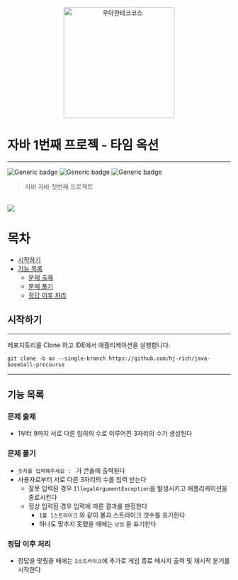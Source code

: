 <p align="center">
    <img src="img/auctionmain.png" alt="우아한테크코스" width="250px">
</p>

# 자바 1번째 프로젝 - 타임 옥션 

---

![Generic badge](https://img.shields.io/badge/precourse-week1-green.svg)
![Generic badge](https://img.shields.io/badge/test-2_passed-blue.svg)
![Generic badge](https://img.shields.io/badge/version-1.0.1-brightgreen.svg)

> 자바 자바 첫번째 프로젝트

<br>

<img src="./operation.gif">

# 목차

- [시작하기](#시작하기)
- [기능 목록](#기능-목록)
    - [문제 출제](#문제-출제)
    - [문제 풀기](#문제-풀기)
    - [정답 이후 처리](#정답-이후-처리)

## 시작하기

---

레포지토리를 Clone 하고 IDE에서 애플리케이션을 실행합니다.

```git
git clone -b as --single-branch https://github.com/hj-rich/java-baseball-precourse
```

---

## 기능 목록

### 문제 출제

- 1부터 9까지 서로 다른 임의의 수로 이루어진 3자리의 수가 생성된다

### 문제 풀기

- `숫자를 입력해주세요 : ` 가 콘솔에 출력된다
- 사용자로부터 서로 다른 3자리의 수를 입력 받는다
    - 잘못 입력된 경우 `IllegalArgumentException`을 발생시키고 애플리케이션을 종료시킨다
    - 정상 입력된 경우 입력에 따른 결과를 판정한다
        - `1볼 1스트라이크` 와 같이 볼과 스트라이크 갯수를 표기한다
        - 하나도 맞추지 못했을 때에는 `낫싱` 을 표기한다

### 정답 이후 처리

- 정답을 맞췄을 때에는 `3스트라이크`에 추가로 게임 종료 메시지 출력 및 재시작 분기를 시작한다
